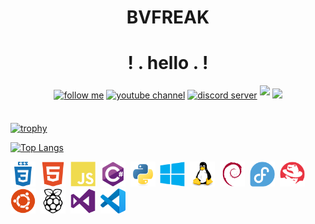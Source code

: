 <h1 align="center"> BVFREAK </h1>

<h1 align="center"> ! . hello . ! </h1>


<div align="center">
   <a href="https://www.github.com/BVFreak" target="_blank">
<img src=https://img.shields.io/badge/follow%20me-black.svg?&style=for-the-badge&logo=github&logoColor=white alt="follow me" style="margin-bottom: 5px;" /></a>
<a href="https://youtube.com/@bv_freak" target="_blank">
<img src=https://img.shields.io/badge/youtube-red.svg?&style=for-the-badge&logo=youtube&logoColor=white alt="youtube channel" style="margin-bottom: 5px;" /></a>
<a href="https://discord.gg/Hm9gEJ6EYU" target="_blank">
<img src=https://img.shields.io/badge/discord-7289da.svg?&style=for-the-badge&logo=discord&logoColor=white alt="discord server" style="margin-bottom: 5px;" /></a>
<a href="https://www.bvfreak.com" target="_blank">
   <img src="https://img.shields.io/badge/Wesbite-grey.svg?&style=for-the-badge&logo=linux&logoColor=black&alt=Website" style="margin-bottom: 5px;" /></a>
<img src=https://visitor-badge.laobi.icu/badge?page_id=BVFreak.BVFreak />
</div>
<br>

[![trophy](https://github-profile-trophy.vercel.app/?username=BVFreak&theme=onedark)](https://github.com/ryo-ma/github-profile-trophy)

[![Top Langs](https://github-readme-stats.vercel.app/api/top-langs/?username=BVFreak&langs_count=10&layout=compact&theme=dark)](https://github.com/anuraghazra/github-readme-stats)

<p>
<img src="https://github.com/devicons/devicon/blob/master/icons/css3/css3-plain-wordmark.svg"  title="CSS3" alt="CSS" width="40" height="40"/>&nbsp;
<img src="https://github.com/devicons/devicon/blob/master/icons/html5/html5-plain.svg" title="HTML5" alt="HTML" width="40" height="40"/>&nbsp;
<img src="https://github.com/devicons/devicon/blob/master/icons/javascript/javascript-plain.svg" title="JavaScript" alt="JavaScript" width="40" height="40"/>&nbsp;
<img src="https://github.com/devicons/devicon/blob/master/icons/csharp/csharp-original.svg" title="C#" alt="C#" width="40" height="40"/>&nbsp;
<img src="https://github.com/devicons/devicon/blob/master/icons/python/python-original.svg" title="Python" alt="Python" width="40" height="40"/>&nbsp;
<img src="https://github.com/devicons/devicon/blob/master/icons/windows8/windows8-original.svg" title="" alt="" width="40" height="40"/>&nbsp;
<img src="https://github.com/devicons/devicon/blob/master/icons/linux/linux-original.svg" title="" alt="" width="40" height="40"/>&nbsp;
<img src="https://github.com/devicons/devicon/blob/master/icons/debian/debian-plain.svg" title="" alt="" width="40" height="40"/>&nbsp;
<img src="https://github.com/devicons/devicon/blob/master/icons/fedora/fedora-plain.svg" title="" alt="" width="40" height="40"/>&nbsp;
<img src="https://github.com/devicons/devicon/blob/master/icons/redhat/redhat-plain.svg" title="" alt="" width="40" height="40"/>&nbsp;
<img src="https://github.com/devicons/devicon/blob/master/icons/ubuntu/ubuntu-plain.svg" title="" alt="" width="40" height="40"/>&nbsp;
<img src="https://github.com/devicons/devicon/blob/master/icons/raspberrypi/raspberrypi-plain.svg" title="" alt="" width="40" height="40"/>&nbsp;
<img src="https://github.com/devicons/devicon/blob/master/icons/visualstudio/visualstudio-plain.svg" title="" alt="" width="40" height="40"/>&nbsp;
<img src="https://github.com/devicons/devicon/blob/master/icons/vscode/vscode-original.svg" title="" alt="" width="40" height="40"/>&nbsp;
</p>

